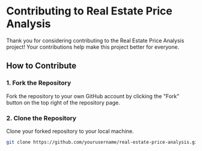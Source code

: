 # Contributing to Real Estate Price Analysis

Thank you for considering contributing to the Real Estate Price Analysis project! Your contributions help make this project better for everyone.

## How to Contribute

### 1. Fork the Repository

Fork the repository to your own GitHub account by clicking the "Fork" button on the top right of the repository page.

### 2. Clone the Repository

Clone your forked repository to your local machine.

```sh
git clone https://github.com/yourusername/real-estate-price-analysis.git
```
